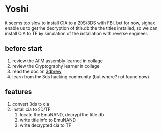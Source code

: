 # Yoshi
it seems too slow to install CIA to a 2DS/3DS with FBI.
but for now, sighax enable us to get the decryption of title.db the the titles installed, so we can install CIA to TF by simulation of the installation with reverse engineer.

## before start
1. review the ARM assembly learned in collage
2. review the Cryptography learner in collage
3. read the doc on [3dbrew](https://www.3dbrew.org)
4. learn from the 3ds hacking community (but where? not found now)

## features
1. convert 3ds to cia
2. install cia to SD/TF
    1. locate the EmuNAND, decrypt the title.db
    2. write title info to EmuNAND
    3. write decrypted cia to TF